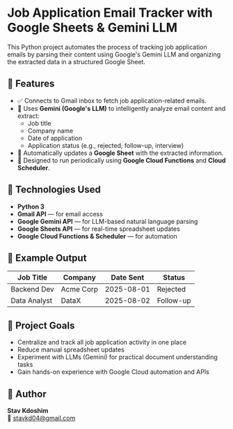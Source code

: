 # Job Application Email Tracker with Google Sheets & Gemini LLM

This Python project automates the process of tracking job application emails by parsing their content using Google's Gemini LLM and organizing the extracted data in a structured Google Sheet.

## 📌 Features

- ✅ Connects to Gmail inbox to fetch job application-related emails.
- 🧠 Uses **Gemini (Google's LLM)** to intelligently analyze email content and extract:
  - Job title
  - Company name
  - Date of application
  - Application status (e.g., rejected, follow-up, interview)
- 📄 Automatically updates a **Google Sheet** with the extracted information.
- 🔁 Designed to run periodically using **Google Cloud Functions** and **Cloud Scheduler**.

## 🧰 Technologies Used

- **Python 3**
- **Gmail API** — for email access
- **Google Gemini API** — for LLM-based natural language parsing
- **Google Sheets API** — for real-time spreadsheet updates
- **Google Cloud Functions & Scheduler** — for automation

## 📁 Example Output

| Job Title       | Company     | Date Sent | Status     |
|-----------------|-------------|-----------|------------|
| Backend Dev     | Acme Corp   | 2025-08-01| Rejected   |
| Data Analyst    | DataX       | 2025-08-02| Follow-up  |

## 📌 Project Goals

- Centralize and track all job application activity in one place
- Reduce manual spreadsheet updates
- Experiment with LLMs (Gemini) for practical document understanding tasks
- Gain hands-on experience with Google Cloud automation and APIs

## 👤 Author

**Stav Kdoshim**  
📧 stavkd04@gmail.com
